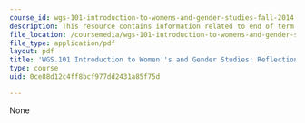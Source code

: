 ```yaml
---
course_id: wgs-101-introduction-to-womens-and-gender-studies-fall-2014
description: This resource contains information related to end of term reflections.
file_location: /coursemedia/wgs-101-introduction-to-womens-and-gender-studies-fall-2014/0ce88d12c4ff8bcf977dd2431a85f75d_MITWGS_101F14_Reflections.pdf
file_type: application/pdf
layout: pdf
title: 'WGS.101 Introduction to Women''s and Gender Studies: Reflections'
type: course
uid: 0ce88d12c4ff8bcf977dd2431a85f75d

---
```

None